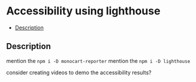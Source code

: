 # Accessibility using lighthouse

- [Description](#description)

## Description

mention the `npm i -D monocart-reporter`
mention the `npm i -D lighthouse`

consider creating videos to demo the accessibility results?
